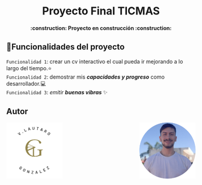 <h1 align="center"> Proyecto Final TICMAS </h1>

<h4 align="center">
:construction: Proyecto en construcción :construction:
</h4>

## :hammer:Funcionalidades del proyecto

`Funcionalidad 1`: crear un cv interactivo el cual pueda ir mejorando a lo largo del tiempo.:star: <br>
`Funcionalidad 2`: demostrar mis **_capacidades y progreso_** como desarrollador.:computer: <br>
`Funcionalidad 3`: _emitir **buenas vibras**_ :sparkles:

## Autor
 <img alt="personal logo" src="/src/img/logo-personal-bd.png" width="150" height="150" align="left">
 <img alt="foto-perfil-cv-lautaro-gonzalez" src="/src/img/foto-perfil-readme.png" width="150" height="150" align="right">
